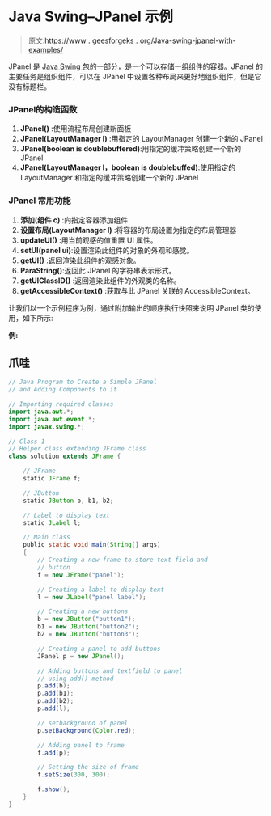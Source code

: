 # Java Swing–JPanel 示例

> 原文:[https://www . geesforgeks . org/Java-swing-jpanel-with-examples/](https://www.geeksforgeeks.org/java-swing-jpanel-with-examples/)

JPanel 是 [Java Swing 包](https://www.geeksforgeeks.org/difference-between-awt-and-swing-in-java/)的一部分，是一个可以存储一组组件的容器。JPanel 的主要任务是组织组件，可以在 JPanel 中设置各种布局来更好地组织组件，但是它没有标题栏。

### **JPanel**的构造函数

1.  **JPanel()** :使用流程布局创建新面板
2.  **JPanel(LayoutManager l)** :用指定的 LayoutManager 创建一个新的 JPanel
3.  **JPanel(boolean is doublebuffered)**:用指定的缓冲策略创建一个新的 JPanel
4.  **JPanel(LayoutManager l，boolean is doublebuffed)**:使用指定的 LayoutManager 和指定的缓冲策略创建一个新的 JPanel

### **JPanel 常用功能**

1.  **添加(组件 c)** :向指定容器添加组件
2.  **设置布局(LayoutManager l)** :将容器的布局设置为指定的布局管理器
3.  **updateUI()** :用当前观感的值重置 UI 属性。
4.  **setUI(panel ui)**:设置渲染此组件的对象的外观和感觉。
5.  **getUI()** :返回渲染此组件的观感对象。
6.  **ParaString()**:返回此 JPanel 的字符串表示形式。
7.  **getUIClassID()** :返回渲染此组件的外观类的名称。
8.  **getAccessibleContext()** :获取与此 JPanel 关联的 AccessibleContext。

让我们以一个示例程序为例，通过附加输出的顺序执行快照来说明 JPanel 类的使用，如下所示:

**例:**

## 爪哇

```java
// Java Program to Create a Simple JPanel
// and Adding Components to it

// Importing required classes
import java.awt.*;
import java.awt.event.*;
import javax.swing.*;

// Class 1
// Helper class extending JFrame class
class solution extends JFrame {

    // JFrame
    static JFrame f;

    // JButton
    static JButton b, b1, b2;

    // Label to display text
    static JLabel l;

    // Main class
    public static void main(String[] args)
    {
        // Creating a new frame to store text field and
        // button
        f = new JFrame("panel");

        // Creating a label to display text
        l = new JLabel("panel label");

        // Creating a new buttons
        b = new JButton("button1");
        b1 = new JButton("button2");
        b2 = new JButton("button3");

        // Creating a panel to add buttons
        JPanel p = new JPanel();

        // Adding buttons and textfield to panel
        // using add() method
        p.add(b);
        p.add(b1);
        p.add(b2);
        p.add(l);

        // setbackground of panel
        p.setBackground(Color.red);

        // Adding panel to frame
        f.add(p);

        // Setting the size of frame
        f.setSize(300, 300);

        f.show();
    }
}
```